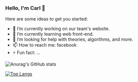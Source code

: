 ### Hello, I'm Carl 👋

Here are some ideas to get you started:
- 🔭 I’m currently working on our team's website.
- 🌱 I’m currently learning web front-end.
- 🤔 I’m looking for help with theories, algorithms, and more.
- 📫 How to reach me: facebook
- ⚡ Fun fact: ...

![Anurag's GitHub stats](https://github-readme-stats.vercel.app/api?username=federico101&show_icons=true&theme=radical)

[![Top Langs](https://github-readme-stats.vercel.app/api/top-langs/?username=federico101&layout=compact)](https://github.com/anuraghazra/github-readme-stats)
